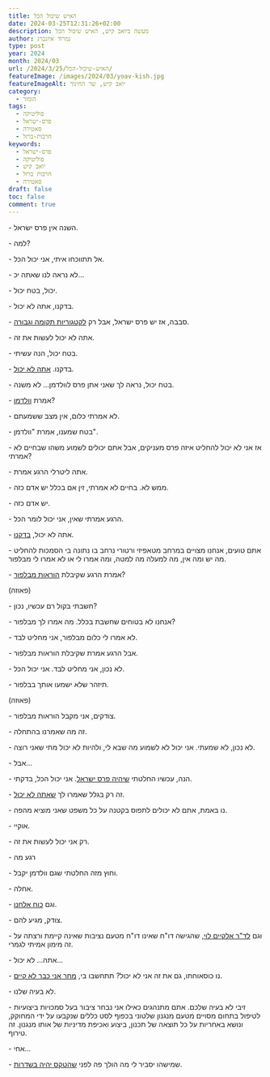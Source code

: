 ```yaml
---
title: האיש שיכול הכל
date: 2024-03-25T12:31:26+02:00
description: מעשה ביואב קיש, האיש שיכול הכל
author: נמרוד איזנברג
type: post
year: 2024
month: 2024/03
url: /2024/3/25/האיש-שיכול-הכל/
featureImage: /images/2024/03/yoav-kish.jpg
featureImageAlt: יואב קיש, שר החינוך
category:
  - הומור
tags:
  - פוליטיקה
  - פרס-ישראל
  - סאטירה
  - חרבות-ברזל
keywords:
  - פרס-ישראל
  - פוליטיקה
  - יואב קיש
  - חרבות ברזל
  - סאטירה
draft: false
toc: false
comment: true
---
```

\- השנה אין פרס ישראל.

\- למה?

\- אל תתווכחו איתי, אני יכול הכל.

\- לא נראה לנו שאתה יכ...

\- יכול, בטח יכול.

\- בדקנו, אתה לא יכול.

\- סבבה, אז יש פרס ישראל, אבל רק [לקטגוריות תקומה וגבורה](https://www.kipa.co.il/%D7%97%D7%93%D7%A9%D7%95%D7%AA/1176356-0//).

\- אתה לא יכול לעשות את זה.

\- בטח יכול, הנה עשיתי.

\- בדקנו. [אתה לא יכול](https://www.msn.com/he-il/news/other/%D7%A8%D7%90%D7%A9%D7%99-%D7%95%D7%A2%D7%93%D7%95%D7%AA-%D7%A4%D7%A8%D7%A1-%D7%99%D7%A9%D7%A8%D7%90%D7%9C-%D7%A7%D7%99%D7%A9-%D7%A9%D7%99%D7%A7%D7%A8-%D7%9B%D7%A9%D7%98%D7%A2%D7%9F-%D7%A9%D7%91%D7%99%D7%98%D7%9C-%D7%90%D7%AA-%D7%97%D7%9C%D7%95%D7%A7%D7%AA-%D7%94%D7%A4%D7%A8%D7%A1-%D7%9C%D7%A4%D7%A0%D7%99-%D7%A9%D7%94%D7%96%D7%95%D7%9B%D7%99%D7%9D-%D7%A0%D7%91%D7%97%D7%A8%D7%95/ar-BB1kifJ2).

\- בטח יכול, נראה לך שאני אתן פרס לוולדמן... לא משנה.

\- אמרת [וולדמן](https://www.globes.co.il/news/article.aspx?did=1001472261)?

\- לא אמרתי כלום, אין מצב ששמעתם.

\- בטח שמענו, אמרת "וולדמן".

\- אז אני לא יכול להחליט איזה פרס מעניקים, אבל אתם יכולים לשמוע משהו שבחיים לא אמרתי?

\- אתה ליטרלי הרגע אמרת.

\- ממש לא. בחיים לא אמרתי, זין אם בכלל יש אדם כזה.

\- יש אדם כזה.

 \- הרגע אמרתי שאין, אני יכול לומר הכל.

\- אתה לא יכול, [בדקנו](https://www.themarker.com/news/education/2024-03-05/ty-article/0000018e-0dd6-d5ee-a78e-3dd60c140000).

\- אתם טועים, אנחנו מצויים במרחב מטאפיזי ורטורי נרחב בו נתונה בי הסמכות להחליט מה יש ומה אין, מה למעלה מה למטה, ומה אמרו לי או לא אמרו לי מבלפור.

\- אמרת הרגע שקיבלת [הוראות מבלפור](https://www.msn.com/he-il/money/other/%D7%90%D7%99%D7%9C-%D7%95%D7%95%D7%9C%D7%93%D7%9E%D7%9F-%D7%9E%D7%90%D7%A9%D7%99%D7%9D-%D7%91%D7%9B%D7%A0%D7%A1%D7%AA-%D7%9E%D7%A7%D7%95%D7%A8%D7%91-%D7%9C%D7%A8%D7%90%D7%A9-%D7%94%D7%9E%D7%9E%D7%A9%D7%9C%D7%94-%D7%A4%D7%A2%D7%9C-%D7%9C%D7%9E%D7%A0%D7%95%D7%A2-%D7%94%D7%A2%D7%A0%D7%A7%D7%AA-%D7%A4%D7%A8%D7%A1%D7%99-%D7%99%D7%A9%D7%A8%D7%90%D7%9C/ar-BB1jfsxk)?

(פאוזה)

\- חשבתי בקול רם עכשיו, נכון?

\- אנחנו לא בטוחים שחשבת בכלל. מה אמרו לך מבלפור?

\- לא אמרו לי כלום מבלפור, אני מחליט לבד.

 \- אבל הרגע אמרת שקיבלת הוראות מבלפור.

\- לא נכון, אני מחליט לבד. אני יכול הכל.

\- תיזהר שלא ישמעו אותך בבלפור.

(פאוזה)

\- צודקים, אני מקבל הוראות מבלפור.

\- זה מה שאמרנו בהתחלה.

\- לא נכון, לא שמעתי. אני יכול לא לשמוע מה שבא לי, ולהיות לא יכול מתי שאני רוצה.

 \- אבל...

\- הנה, עכשיו החלטתי [שיהיה פרס ישראל](https://www.msn.com/he-il/news/other/%D7%A7%D7%99%D7%A9-%D7%97%D7%95%D7%96%D7%A8-%D7%91%D7%95-%D7%A4%D7%A8%D7%A1-%D7%99%D7%A9%D7%A8%D7%90%D7%9C-%D7%99%D7%95%D7%A2%D7%A0%D7%A7-%D7%91%D7%9B%D7%9C-%D7%94%D7%A7%D7%98%D7%92%D7%95%D7%A8%D7%99%D7%95%D7%AA/ar-BB1kdDqY). אני יכול הכל, בדקתי.

\- זה רק בגלל שאמרו לך [שאתה לא יכול](https://www.msn.com/he-il/news/other/%D7%A7%D7%99%D7%A9-%D7%97%D7%95%D7%96%D7%A8-%D7%91%D7%95-%D7%A4%D7%A8%D7%A1-%D7%99%D7%A9%D7%A8%D7%90%D7%9C-%D7%99%D7%95%D7%A2%D7%A0%D7%A7-%D7%91%D7%9B%D7%9C-%D7%94%D7%A7%D7%98%D7%92%D7%95%D7%A8%D7%99%D7%95%D7%AA/ar-BB1kdDqY).

\- נו באמת, אתם לא יכולים לתפוס בקטנה על כל משפט שאני מוציא מהפה.

\- אוקיי.

\- רק אני יכול לעשות את זה.

 \- רגע מה

\- וחוץ מזה החלטתי שגם וולדמן יקבל.

\- אחלה.

\- וגם [כוח אלחנן](https://www.israelhayom.co.il/news/education/article/15449280).

\- צודק, מגיע להם.

 \- וגם [לד"ר אלקיים לוי](https://www.msn.com/he-il/news/other/%D7%90%D7%99-%D7%93%D7%99%D7%95%D7%A7%D7%99%D7%9D-%D7%AA%D7%A8%D7%95%D7%9E%D7%95%D7%AA-%D7%9C%D7%A0%D7%A6%D7%99%D7%91%D7%95%D7%AA-%D7%A9%D7%9C%D7%90-%D7%A7%D7%99%D7%99%D7%9E%D7%AA-%D7%9B%D7%9C%D7%AA-%D7%A4%D7%A8%D7%A1-%D7%99%D7%A9%D7%A8%D7%90%D7%9C-%D7%95%D7%94%D7%AA%D7%94%D7%99%D7%95%D7%AA-%D7%9E%D7%90%D7%97%D7%95%D7%A8%D7%99-%D7%94%D7%96%D7%9B%D7%99%D7%99%D7%94/ar-BB1kqvLF), שהגישה דו"ח שאינו דו"ח מטעם נציבות שאינה קיימת ורצתה על זה מימון אמיתי לגמרי.

\- אתה... לא יכול...

\- נו כוסאוחתו, גם את זה אני לא יכול? תתחשבו בי, [מחר אני כבר לא קיים](https://news.walla.co.il/item/3652884).

\- לא בעיה שלנו.

\- זיבי לא בעיה שלכם. אתם מתנהגים כאילו אני נבחר ציבור בעל סמכויות ביצועיות לטיפול בתחום מסויים מטעם מנגנון שלטוני בכפוף לסט כללים שנקבעו על ידי המחוקק, ונושא באחריות על כל תוצאה של תכנון, ביצוע ואכיפת מדיניות של אותו מנגנון. זה טירוף.

 \- אחי...

\- שמישהו יסביר לי מה הולך פה לפני [שהטקס יהיה בשדרות](https://news.walla.co.il/item/3653107).